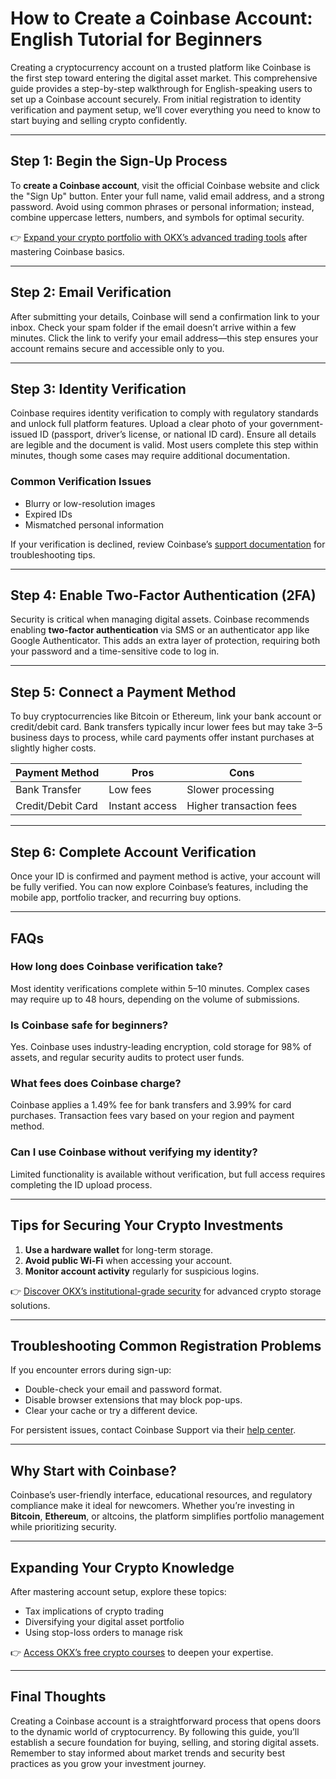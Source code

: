 # How to Create a Coinbase Account: English Tutorial for Beginners

Creating a cryptocurrency account on a trusted platform like Coinbase is the first step toward entering the digital asset market. This comprehensive guide provides a step-by-step walkthrough for English-speaking users to set up a Coinbase account securely. From initial registration to identity verification and payment setup, we’ll cover everything you need to know to start buying and selling crypto confidently.

---

## Step 1: Begin the Sign-Up Process  
To **create a Coinbase account**, visit the official Coinbase website and click the "Sign Up" button. Enter your full name, valid email address, and a strong password. Avoid using common phrases or personal information; instead, combine uppercase letters, numbers, and symbols for optimal security.  

👉 [Expand your crypto portfolio with OKX’s advanced trading tools](https://bit.ly/okx-bonus) after mastering Coinbase basics.

---

## Step 2: Email Verification  
After submitting your details, Coinbase will send a confirmation link to your inbox. Check your spam folder if the email doesn’t arrive within a few minutes. Click the link to verify your email address—this step ensures your account remains secure and accessible only to you.

---

## Step 3: Identity Verification  
Coinbase requires identity verification to comply with regulatory standards and unlock full platform features. Upload a clear photo of your government-issued ID (passport, driver’s license, or national ID card). Ensure all details are legible and the document is valid. Most users complete this step within minutes, though some cases may require additional documentation.

### Common Verification Issues  
- Blurry or low-resolution images  
- Expired IDs  
- Mismatched personal information  

If your verification is declined, review Coinbase’s [support documentation](https://www.coinbase.com/help) for troubleshooting tips.

---

## Step 4: Enable Two-Factor Authentication (2FA)  
Security is critical when managing digital assets. Coinbase recommends enabling **two-factor authentication** via SMS or an authenticator app like Google Authenticator. This adds an extra layer of protection, requiring both your password and a time-sensitive code to log in.

---

## Step 5: Connect a Payment Method  
To buy cryptocurrencies like Bitcoin or Ethereum, link your bank account or credit/debit card. Bank transfers typically incur lower fees but may take 3–5 business days to process, while card payments offer instant purchases at slightly higher costs.  

| Payment Method | Pros | Cons |  
|----------------|------|------|  
| Bank Transfer | Low fees | Slower processing |  
| Credit/Debit Card | Instant access | Higher transaction fees |  

---

## Step 6: Complete Account Verification  
Once your ID is confirmed and payment method is active, your account will be fully verified. You can now explore Coinbase’s features, including the mobile app, portfolio tracker, and recurring buy options.

---

## FAQs  

### How long does Coinbase verification take?  
Most identity verifications complete within 5–10 minutes. Complex cases may require up to 48 hours, depending on the volume of submissions.

### Is Coinbase safe for beginners?  
Yes. Coinbase uses industry-leading encryption, cold storage for 98% of assets, and regular security audits to protect user funds.

### What fees does Coinbase charge?  
Coinbase applies a 1.49% fee for bank transfers and 3.99% for card purchases. Transaction fees vary based on your region and payment method.

### Can I use Coinbase without verifying my identity?  
Limited functionality is available without verification, but full access requires completing the ID upload process.

---

## Tips for Securing Your Crypto Investments  
1. **Use a hardware wallet** for long-term storage.  
2. **Avoid public Wi-Fi** when accessing your account.  
3. **Monitor account activity** regularly for suspicious logins.  

👉 [Discover OKX’s institutional-grade security](https://bit.ly/okx-bonus) for advanced crypto storage solutions.

---

## Troubleshooting Common Registration Problems  
If you encounter errors during sign-up:  
- Double-check your email and password format.  
- Disable browser extensions that may block pop-ups.  
- Clear your cache or try a different device.  

For persistent issues, contact Coinbase Support via their [help center](https://www.coinbase.com/help).

---

## Why Start with Coinbase?  
Coinbase’s user-friendly interface, educational resources, and regulatory compliance make it ideal for newcomers. Whether you’re investing in **Bitcoin**, **Ethereum**, or altcoins, the platform simplifies portfolio management while prioritizing security.

---

## Expanding Your Crypto Knowledge  
After mastering account setup, explore these topics:  
- Tax implications of crypto trading  
- Diversifying your digital asset portfolio  
- Using stop-loss orders to manage risk  

👉 [Access OKX’s free crypto courses](https://bit.ly/okx-bonus) to deepen your expertise.

---

## Final Thoughts  
Creating a Coinbase account is a straightforward process that opens doors to the dynamic world of cryptocurrency. By following this guide, you’ll establish a secure foundation for buying, selling, and storing digital assets. Remember to stay informed about market trends and security best practices as you grow your investment journey.
